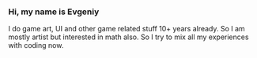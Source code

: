### Hi, my name is Evgeniy
I do game art, UI and other game related stuff 10+ years already. So I am mostly artist but interested in math also. So I try to mix all my experiences with coding now.


<!--
**ognarev/ognarev** is a ✨ _special_ ✨ repository because its `README.md` (this file) appears on your GitHub profile.

Here are some ideas to get you started:

- 🔭 I’m currently working on ...
- 🌱 I’m currently learning ...
- 👯 I’m looking to collaborate on ...
- 🤔 I’m looking for help with ...
- 💬 Ask me about ...
- 📫 How to reach me: ...
- 😄 Pronouns: ...
- ⚡ Fun fact: ...
-->
